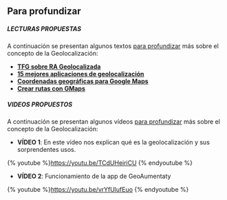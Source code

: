 ## Para profundizar

##### **LECTURAS PROPUESTAS**

A continuación se presentan algunos textos [para profundizar](https://moodle.catedu.es/mod/page/view.php?id=974 "Para profundizar") más sobre el concepto de la Geolocalización:

* **[TFG sobre RA Geolocalizada](https://moodle.catedu.es/pluginfile.php/5032/mod_page/content/9/Modulo%20de%20realidad%20aumentada%20geolocalizada.pdf)** 
* **[15 mejores aplicaciones de geolocalización](https://www.xatakamovil.com/espacio-sony/las-15-mejores-aplicaciones-de-geolocalizacion-en-android)** 
* **[Coordenadas geográficas para Google Maps](http://www.coordenadas-gps.com/)**
* **[Crear rutas con GMaps](https://jafrancov.com/tag/gmaps/)**

##### **VIDEOS PROPUESTOS**

A continuación se presentan algunos vídeos [para profundizar](https://moodle.catedu.es/mod/page/view.php?id=974 "Para profundizar") más sobre el concepto de la Geolocalización:  

* **VÍDEO 1**: En este vídeo nos explican qué es la geolocalización y sus sorprendentes usos.

{% youtube %}https://youtu.be/TCdUHeiriCU {% endyoutube %}

* **VÍDEO 2**: Funcionamiento de la app de GeoAumentaty

{% youtube %}https://youtu.be/vrYfUlufEuo {% endyoutube %}